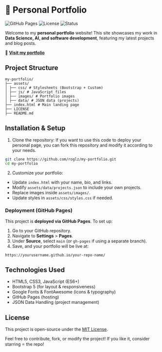 # 🎨 Personal Portfolio

![GitHub Pages](https://img.shields.io/badge/GitHub%20Pages-Deployed-success)
![License](https://img.shields.io/badge/License-MIT-blue.svg)
![Status](https://img.shields.io/badge/Status-Active-green)

Welcome to my **personal portfolio** website! This site showcases my work in **Data Science, AI, and software development**, featuring my latest projects and blog posts.

🔗 **[Visit my portfolio](https://roglz.github.io/my-portfolio/)**

## Project Structure

```
my-portfolio/
├── assets/
│ ├── css/ # Stylesheets (Bootstrap + Custom) 
│ ├── js/ # JavaScript files 
│ ├── images/ # Portfolio images 
│ ├── data/ # JSON data (projects) 
├── index.html # Main landing page 
├── LICENSE
├── README.md
```

## Installation & Setup

1. Clone the repository:
If you want to use this code to deploy your personal page, you can fork this repository and modify it according to your needs.

```sh
git clone https://github.com/roglz/my-portfolio.git
cd my-portfolio
```

2. Customize your portfolio:
- Update `index.html` with your name, bio, and links.
- Modify `assets/data/projects.json` to include your own projects.
- Replace images inside `assets/images/`.
- Update styles in `assets/css/styles.css` if needed.

### Deployment (GitHub Pages)
This project is **deployed via GitHub Pages**. To set up:
1. Go to your GitHub repository.
2. Navigate to **Settings** > **Pages**.
3. Under **Source**, select `main` (or `gh-pages` if using a separate branch).
4. Save, and your portfolio will be live at:
```
https://yourusername.github.io/your-repo-name/
```

## Technologies Used
- HTML5, CSS3, JavaScript (ES6+)
- Bootstrap 5 (for layout & responsiveness)
- Google Fonts & FontAwesome (icons & typography)
- GitHub Pages (hosting)
- JSON Data Handling (project management)

## License
This project is open-source under the [MIT License](./LICENSE).

Feel free to contribute, fork, or modify the project! If you like it, consider starring ⭐ the repo!